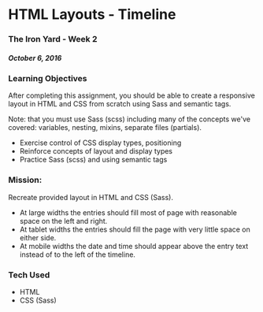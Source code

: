 # HTML Layouts - Timeline

### The Iron Yard - Week 2
##### October 6, 2016

### Learning Objectives
After completing this assignment, you should be able to create a responsive layout in HTML and CSS from scratch using Sass and semantic tags.

Note: that you must use Sass (scss) including many of the concepts we've covered: variables, nesting, mixins, separate files (partials).
- Exercise control of CSS display types, positioning
- Reinforce concepts of layout and display types
- Practice Sass (scss) and using semantic tags

### Mission:
Recreate provided layout in HTML and CSS (Sass).

- At large widths the entries should fill most of page with reasonable space on the left and right.
- At tablet widths the entries should fill the page with very little space on either side.
- At mobile widths the date and time should appear above the entry text instead of to the left of the timeline.

### Tech Used
- HTML
- CSS (Sass)
